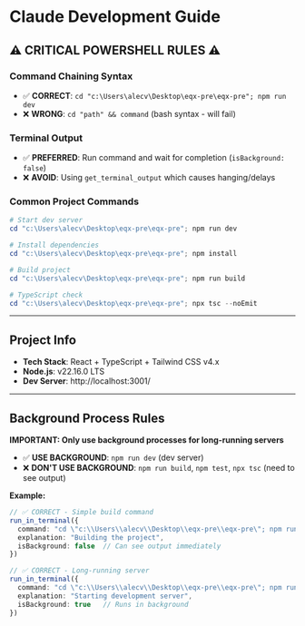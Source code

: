 # Claude Development Guide

## ⚠️ CRITICAL POWERSHELL RULES ⚠️

### Command Chaining Syntax
- ✅ **CORRECT**: `cd "c:\Users\alecv\Desktop\eqx-pre\eqx-pre"; npm run dev`
- ❌ **WRONG**: `cd "path" && command` (bash syntax - will fail)

### Terminal Output
- ✅ **PREFERRED**: Run command and wait for completion (`isBackground: false`)
- ❌ **AVOID**: Using `get_terminal_output` which causes hanging/delays

### Common Project Commands
```powershell
# Start dev server
cd "c:\Users\alecv\Desktop\eqx-pre\eqx-pre"; npm run dev

# Install dependencies  
cd "c:\Users\alecv\Desktop\eqx-pre\eqx-pre"; npm install

# Build project
cd "c:\Users\alecv\Desktop\eqx-pre\eqx-pre"; npm run build

# TypeScript check
cd "c:\Users\alecv\Desktop\eqx-pre\eqx-pre"; npx tsc --noEmit
```

---

## Project Info
- **Tech Stack**: React + TypeScript + Tailwind CSS v4.x
- **Node.js**: v22.16.0 LTS  
- **Dev Server**: http://localhost:3001/

---

## Background Process Rules

**IMPORTANT: Only use background processes for long-running servers**
- ✅ **USE BACKGROUND**: `npm run dev` (dev server)
- ❌ **DON'T USE BACKGROUND**: `npm run build`, `npm test`, `npx tsc` (need to see output)

**Example:**
```typescript
// ✅ CORRECT - Simple build command
run_in_terminal({
  command: "cd \"c:\\Users\\alecv\\Desktop\\eqx-pre\\eqx-pre\"; npm run build",
  explanation: "Building the project",
  isBackground: false  // Can see output immediately
})

// ✅ CORRECT - Long-running server
run_in_terminal({
  command: "cd \"c:\\Users\\alecv\\Desktop\\eqx-pre\\eqx-pre\"; npm run dev", 
  explanation: "Starting development server",
  isBackground: true   // Runs in background
})
```
